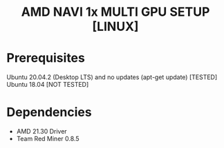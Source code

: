 <h1 align=center><strong>AMD</strong> NAVI 1x MULTI GPU SETUP [LINUX]</h2>

# Prerequisites
Ubuntu 20.04.2 (Desktop LTS) and no updates (apt-get update) [TESTED]
Ubuntu 18.04 [NOT TESTED]

# Dependencies
- AMD 21.30 Driver
- Team Red Miner 0.8.5